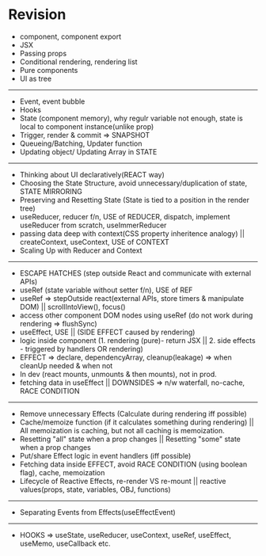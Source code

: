 # Revision

- component, component export
- JSX
- Passing props
- Conditional rendering, rendering list
- Pure components
- UI as tree

-----

- Event, event bubble
- Hooks
- State (component memory), why regulr variable not enough, state is local to component instance(unlike prop)
- Trigger, render & commit => SNAPSHOT
- Queueing/Batching, Updater function
- Updating object/ Updating Array in STATE

-----

- Thinking about UI declaratively(REACT way)
- Choosing the State Structure, avoid unnecessary/duplication of state, STATE MIRRORING
- Preserving and Resetting State (State is tied to a position in the render tree)
- useReducer, reducer f/n, USE of REDUCER, dispatch, implement useReducer from scratch, useImmerReducer
- passing data deep with context(CSS property inheritence analogy) || createContext, useContext, USE of CONTEXT
- Scaling Up with Reducer and Context

-----

- ESCAPE HATCHES (step outside React and communicate with external APIs)
- useRef (state variable without setter f/n), USE of REF
- useRef => stepOutside react(external APIs, store timers & manipulate DOM) || scrollIntoView(), focus()
- access other component DOM nodes using useRef (do not work during rendering => flushSync)
- useEffect, USE || (SIDE EFFECT caused by rendering)
- logic inside component (1. rendering (pure)- return JSX || 2. side effects - triggered by handlers OR rendering)
- EFFECT => declare, dependencyArray, cleanup(leakage) => when cleanUp needed & when not
- In dev (react mounts, unmounts & then mounts), not in prod.
- fetching data in useEffect || DOWNSIDES => n/w waterfall, no-cache, RACE CONDITION

-----

- Remove unnecessary Effects (Calculate during rendering iff possible)
- Cache/memoize function (if it calculates something during rendering) || All memoization is caching, but not all caching is memoization.
- Resetting "all" state when a prop changes || Resetting "some" state when a prop changes
- Put/share Effect logic in event handlers (iff possible)
- Fetching data inside EFFECT, avoid RACE CONDITION (using boolean flag), cache, memoization
- Lifecycle of Reactive Effects, re-render VS re-mount || reactive values(props, state, variables, OBJ, functions)
-----

- Separating Events from Effects(useEffectEvent)


-----

- HOOKS => useState, useReducer, useContext, useRef, useEffect, useMemo, useCallback etc.












